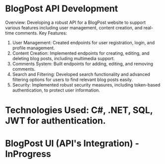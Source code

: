 # BlogPost API Development

Overview: Developing a robust API for a BlogPost website to support various features including user management, content creation, and real-time comments.
Key Features:
1. User Management: Created endpoints for user registration, login, and profile management.
2. Content Creation: Implemented endpoints for creating, editing, and deleting blog posts, including multimedia support.
3. Comments System: Built endpoints for adding, editing, and removing comments.
4. Search and Filtering: Developed search functionality and advanced filtering options for users to find relevant blog posts easily.
5. Security: Implemented robust security measures, including token-based authentication, to protect user information.

# Technologies Used: C#, .NET, SQL, JWT for authentication.

# BlogPost UI (API's Integration) - InProgress
